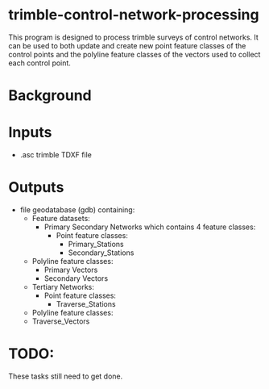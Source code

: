 # trimble-control-network-processing

This program is designed to process trimble surveys of control networks.
It can be used to both update and create new point feature classes of the control points
and the polyline feature classes of the vectors used to collect each control point.

# Background



# Inputs

 - .asc trimble TDXF file
 
# Outputs
  - file geodatabase (gdb) containing: 
    - Feature datasets: 
      - Primary Secondary Networks which contains 4 feature classes:
        - Point feature classes:	 
	      - Primary_Stations
	      - Secondary_Stations	   
	- Polyline feature classes:	   
      - Primary Vectors
      - Secondary Vectors	   
    - Tertiary Networks:
	  - Point feature classes:
	    - Traverse_Stations	  
	- Polyline feature classes:	 
	 - Traverse_Vectors 

# TODO:
 
These tasks still need to get done.


